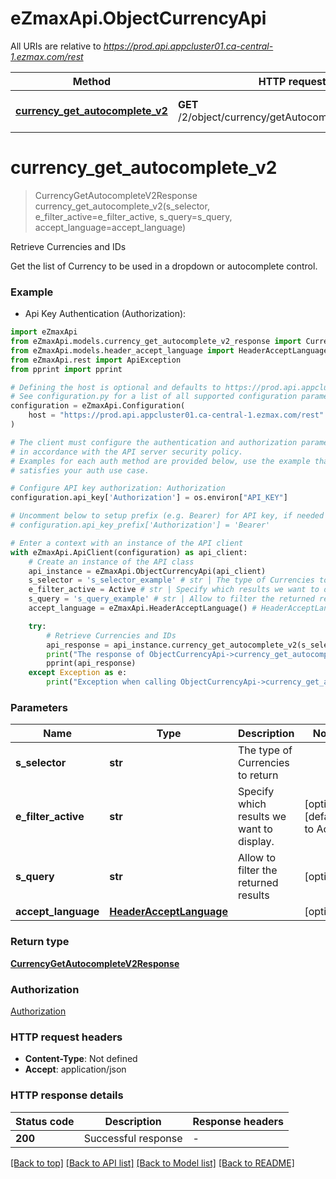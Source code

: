 # eZmaxApi.ObjectCurrencyApi

All URIs are relative to *https://prod.api.appcluster01.ca-central-1.ezmax.com/rest*

Method | HTTP request | Description
------------- | ------------- | -------------
[**currency_get_autocomplete_v2**](ObjectCurrencyApi.md#currency_get_autocomplete_v2) | **GET** /2/object/currency/getAutocomplete/{sSelector} | Retrieve Currencies and IDs


# **currency_get_autocomplete_v2**
> CurrencyGetAutocompleteV2Response currency_get_autocomplete_v2(s_selector, e_filter_active=e_filter_active, s_query=s_query, accept_language=accept_language)

Retrieve Currencies and IDs

Get the list of Currency to be used in a dropdown or autocomplete control.

### Example

* Api Key Authentication (Authorization):

```python
import eZmaxApi
from eZmaxApi.models.currency_get_autocomplete_v2_response import CurrencyGetAutocompleteV2Response
from eZmaxApi.models.header_accept_language import HeaderAcceptLanguage
from eZmaxApi.rest import ApiException
from pprint import pprint

# Defining the host is optional and defaults to https://prod.api.appcluster01.ca-central-1.ezmax.com/rest
# See configuration.py for a list of all supported configuration parameters.
configuration = eZmaxApi.Configuration(
    host = "https://prod.api.appcluster01.ca-central-1.ezmax.com/rest"
)

# The client must configure the authentication and authorization parameters
# in accordance with the API server security policy.
# Examples for each auth method are provided below, use the example that
# satisfies your auth use case.

# Configure API key authorization: Authorization
configuration.api_key['Authorization'] = os.environ["API_KEY"]

# Uncomment below to setup prefix (e.g. Bearer) for API key, if needed
# configuration.api_key_prefix['Authorization'] = 'Bearer'

# Enter a context with an instance of the API client
with eZmaxApi.ApiClient(configuration) as api_client:
    # Create an instance of the API class
    api_instance = eZmaxApi.ObjectCurrencyApi(api_client)
    s_selector = 's_selector_example' # str | The type of Currencies to return
    e_filter_active = Active # str | Specify which results we want to display. (optional) (default to Active)
    s_query = 's_query_example' # str | Allow to filter the returned results (optional)
    accept_language = eZmaxApi.HeaderAcceptLanguage() # HeaderAcceptLanguage |  (optional)

    try:
        # Retrieve Currencies and IDs
        api_response = api_instance.currency_get_autocomplete_v2(s_selector, e_filter_active=e_filter_active, s_query=s_query, accept_language=accept_language)
        print("The response of ObjectCurrencyApi->currency_get_autocomplete_v2:\n")
        pprint(api_response)
    except Exception as e:
        print("Exception when calling ObjectCurrencyApi->currency_get_autocomplete_v2: %s\n" % e)
```



### Parameters


Name | Type | Description  | Notes
------------- | ------------- | ------------- | -------------
 **s_selector** | **str**| The type of Currencies to return | 
 **e_filter_active** | **str**| Specify which results we want to display. | [optional] [default to Active]
 **s_query** | **str**| Allow to filter the returned results | [optional] 
 **accept_language** | [**HeaderAcceptLanguage**](.md)|  | [optional] 

### Return type

[**CurrencyGetAutocompleteV2Response**](CurrencyGetAutocompleteV2Response.md)

### Authorization

[Authorization](../README.md#Authorization)

### HTTP request headers

 - **Content-Type**: Not defined
 - **Accept**: application/json

### HTTP response details

| Status code | Description | Response headers |
|-------------|-------------|------------------|
**200** | Successful response |  -  |

[[Back to top]](#) [[Back to API list]](../README.md#documentation-for-api-endpoints) [[Back to Model list]](../README.md#documentation-for-models) [[Back to README]](../README.md)

